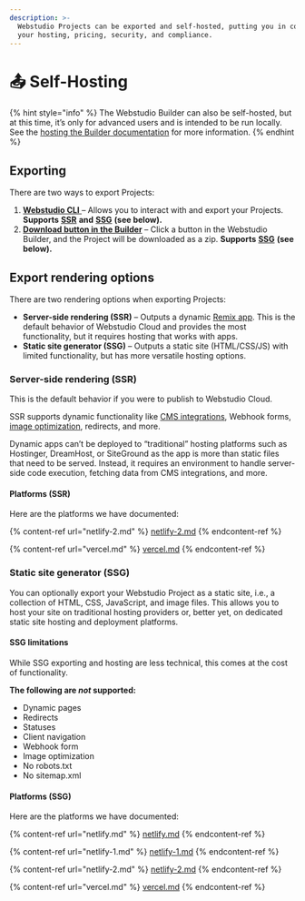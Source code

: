```yaml
---
description: >-
  Webstudio Projects can be exported and self-hosted, putting you in control of
  your hosting, pricing, security, and compliance.
---
```


# 📤 Self-Hosting

{% hint style="info" %}
The Webstudio Builder can also be self-hosted, but at this time, it’s only for advanced users and is intended to be run locally. See the [hosting the Builder documentation](../../contributing/contributing-for-developers.md) for more information.
{% endhint %}

## Exporting

There are two ways to export Projects:

1. [**Webstudio CLI** ](cli.md)– Allows you to interact with and export your Projects. **Supports** [**SSR**](./#server-side-rendering-ssr) **and** [**SSG**](./#static-site-generator-ssg) **(see below).**
2. [**Download button in the Builder**](download.md) – Click a button in the Webstudio Builder, and the Project will be downloaded as a zip. **Supports** [**SSG**](./#ssg-limitations) **(see below).**&#x20;

## Export rendering options

There are two rendering options when exporting Projects:

* **Server-side rendering (SSR)** – Outputs a dynamic [Remix app](https://remix.run/). This is the default behavior of Webstudio Cloud and provides the most functionality, but it requires hosting that works with apps.
* **Static site generator (SSG)** – Outputs a static site (HTML/CSS/JS) with limited functionality, but has more versatile hosting options.

### Server-side rendering (SSR)

This is the default behavior if you were to publish to Webstudio Cloud.

SSR supports dynamic functionality like [CMS integrations](../foundations/cms.md), Webhook forms, [image optimization](../core-components/image.md#optimize), redirects, and more.

Dynamic apps can’t be deployed to “traditional” hosting platforms such as Hostinger, DreamHost, or SiteGround as the app is more than static files that need to be served. Instead, it requires an environment to handle server-side code execution, fetching data from CMS integrations, and more.

#### Platforms (SSR)

Here are the platforms we have documented:

{% content-ref url="netlify-2.md" %}
[netlify-2.md](netlify-2.md)
{% endcontent-ref %}

{% content-ref url="vercel.md" %}
[vercel.md](vercel.md)
{% endcontent-ref %}

### **Static site generator (SSG)**

You can optionally export your Webstudio Project as a static site, i.e., a collection of HTML, CSS, JavaScript, and image files. This allows you to host your site on traditional hosting providers or, better yet, on dedicated static site hosting and deployment platforms.

#### SSG limitations

While SSG exporting and hosting are less technical, this comes at the cost of functionality.

**The following are **_**not**_** supported:**

* Dynamic pages
* Redirects
* Statuses
* Client navigation
* Webhook form
* Image optimization
* No robots.txt
* No sitemap.xml

#### Platforms (SSG)

Here are the platforms we have documented:

{% content-ref url="netlify.md" %}
[netlify.md](netlify.md)
{% endcontent-ref %}

{% content-ref url="netlify-1.md" %}
[netlify-1.md](netlify-1.md)
{% endcontent-ref %}

{% content-ref url="netlify-2.md" %}
[netlify-2.md](netlify-2.md)
{% endcontent-ref %}

{% content-ref url="vercel.md" %}
[vercel.md](vercel.md)
{% endcontent-ref %}
